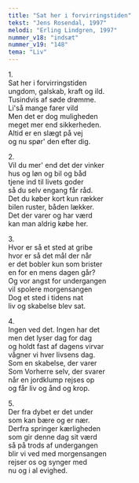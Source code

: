 ```yaml
---
title: "Sat her i forvirringstiden"
tekst: "Jens Rosendal, 1997"
melodi: "Erling Lindgren, 1997"
nummer_v18: "indsæt"
nummer_v19: "148"
tema: "Liv"
---
```


1\.\
Sat her i forvirringstiden\
ungdom, galskab, kraft og ild.\
Tusindvis af søde drømme.\
Li'så mange farer vild\
Men det er dog muligheden\
meget mer end sikkerheden.\
Altid er en slægt på vej\
og nu spør' den efter dig.

2\.\
Vil du mer' end det der vinker\
hus og løn og bil og båd\
tjene ind til livets goder\
så du selv engang får råd.\
Det du køber kort kun rækker\
bilen ruster, båden lækker.\
Det der varer og har værd\
kan man aldrig købe her.

3\.\
Hvor er så et sted at gribe\
hvor er så det mål der når\
er det bobler kun som brister\
en for en mens dagen går?\
Og vor angst for undergangen\
vil spolere morgensangen\
Dog et sted i tidens nat\
liv og skabelse blev sat.

4\.\
Ingen ved det. Ingen har det\
men det lyser dag for dag\
og holdt fast af dagens virvar\
vågner vi hver livsens dag.\
Som en skabelse, der varer\
Som Vorherre selv, der svarer\
når en jordklump rejses op\
og får liv og ånd og krop.

5\.\
Der fra dybet er det under\
som kan bære og er nær.\
Derfra springer kærligheden\
som gir denne dag sit værd\
så på trods af undergangen\
blir vi ved med morgensangen\
rejser os og synger med\
nu og i al evighed.